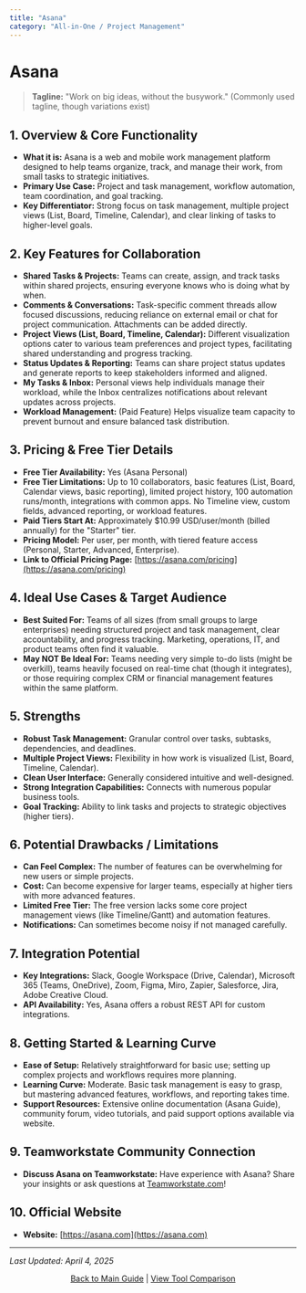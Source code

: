 ```yaml
---
title: "Asana"
category: "All-in-One / Project Management" 
---
```


# Asana

> **Tagline:** "Work on big ideas, without the busywork." (Commonly used tagline, though variations exist)

## 1. Overview & Core Functionality

*   **What it is:** Asana is a web and mobile work management platform designed to help teams organize, track, and manage their work, from small tasks to strategic initiatives.
*   **Primary Use Case:** Project and task management, workflow automation, team coordination, and goal tracking.
*   **Key Differentiator:** Strong focus on task management, multiple project views (List, Board, Timeline, Calendar), and clear linking of tasks to higher-level goals.

## 2. Key Features for Collaboration

*   **Shared Tasks & Projects:** Teams can create, assign, and track tasks within shared projects, ensuring everyone knows who is doing what by when.
*   **Comments & Conversations:** Task-specific comment threads allow focused discussions, reducing reliance on external email or chat for project communication. Attachments can be added directly.
*   **Project Views (List, Board, Timeline, Calendar):** Different visualization options cater to various team preferences and project types, facilitating shared understanding and progress tracking.
*   **Status Updates & Reporting:** Teams can share project status updates and generate reports to keep stakeholders informed and aligned.
*   **My Tasks & Inbox:** Personal views help individuals manage their workload, while the Inbox centralizes notifications about relevant updates across projects.
*   **Workload Management:** (Paid Feature) Helps visualize team capacity to prevent burnout and ensure balanced task distribution.

## 3. Pricing & Free Tier Details

*   **Free Tier Availability:** Yes (Asana Personal)
*   **Free Tier Limitations:** Up to 10 collaborators, basic features (List, Board, Calendar views, basic reporting), limited project history, 100 automation runs/month, integrations with common apps. No Timeline view, custom fields, advanced reporting, or workload features.
*   **Paid Tiers Start At:** Approximately $10.99 USD/user/month (billed annually) for the "Starter" tier.
*   **Pricing Model:** Per user, per month, with tiered feature access (Personal, Starter, Advanced, Enterprise).
*   **Link to Official Pricing Page:** [https://asana.com/pricing](https://asana.com/pricing)

## 4. Ideal Use Cases & Target Audience

*   **Best Suited For:** Teams of all sizes (from small groups to large enterprises) needing structured project and task management, clear accountability, and progress tracking. Marketing, operations, IT, and product teams often find it valuable.
*   **May NOT Be Ideal For:** Teams needing very simple to-do lists (might be overkill), teams heavily focused on real-time chat (though it integrates), or those requiring complex CRM or financial management features within the same platform.

## 5. Strengths

*   **Robust Task Management:** Granular control over tasks, subtasks, dependencies, and deadlines.
*   **Multiple Project Views:** Flexibility in how work is visualized (List, Board, Timeline, Calendar).
*   **Clean User Interface:** Generally considered intuitive and well-designed.
*   **Strong Integration Capabilities:** Connects with numerous popular business tools.
*   **Goal Tracking:** Ability to link tasks and projects to strategic objectives (higher tiers).

## 6. Potential Drawbacks / Limitations

*   **Can Feel Complex:** The number of features can be overwhelming for new users or simple projects.
*   **Cost:** Can become expensive for larger teams, especially at higher tiers with more advanced features.
*   **Limited Free Tier:** The free version lacks some core project management views (like Timeline/Gantt) and automation features.
*   **Notifications:** Can sometimes become noisy if not managed carefully.

## 7. Integration Potential

*   **Key Integrations:** Slack, Google Workspace (Drive, Calendar), Microsoft 365 (Teams, OneDrive), Zoom, Figma, Miro, Zapier, Salesforce, Jira, Adobe Creative Cloud.
*   **API Availability:** Yes, Asana offers a robust REST API for custom integrations.

## 8. Getting Started & Learning Curve

*   **Ease of Setup:** Relatively straightforward for basic use; setting up complex projects and workflows requires more planning.
*   **Learning Curve:** Moderate. Basic task management is easy to grasp, but mastering advanced features, workflows, and reporting takes time.
*   **Support Resources:** Extensive online documentation (Asana Guide), community forum, video tutorials, and paid support options available via website.

## 9. Teamworkstate Community Connection

*   **Discuss Asana on Teamworkstate:** Have experience with Asana? Share your insights or ask questions at [Teamworkstate.com](https://teamworkstate.com/)!

## 10. Official Website

*   **Website:** [https://asana.com](https://asana.com)

---

*Last Updated: April 4, 2025*

<p align="center"><a href="../README.md">Back to Main Guide</a> | <a href="../comparison-tables/tool-comparison.md">View Tool Comparison</a></p>

